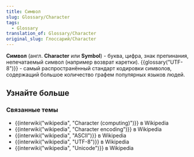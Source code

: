 ```yaml
---
title: Символ
slug: Glossary/Character
tags:
  - Glossary
translation_of: Glossary/Character
original_slug: Глоссарий/Character
---
```


**Символ** (англ. **Character** или **Symbol**) - буква, цифра, знак препинания, непечатаемый символ (например возврат каретки). {{glossary("UTF-8")}} - самый распространённый стандарт кодировки символов, содержащий большое количество графем популярных языков людей.

## Узнайте больше

### Связанные темы

- {{interwiki("wikipedia", "Character (computing)")}} в Wikipedia
- {{interwiki("wikipedia", "Character encoding")}} в Wikipedia
- {{interwiki("wikipedia", "ASCII")}} в Wikipedia
- {{interwiki("wikipedia", "UTF-8")}} в Wikipedia
- {{interwiki("wikipedia", "Unicode")}} в Wikipedia
